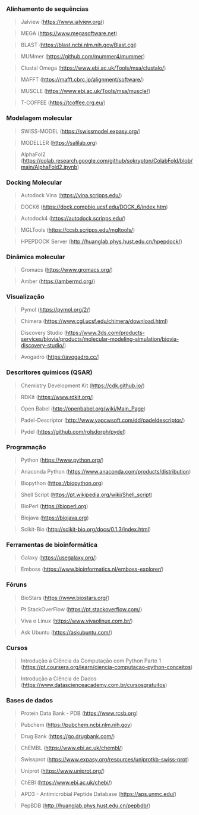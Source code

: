 ### Alinhamento de sequências

> Jalview (https://www.jalview.org/)

> MEGA (https://www.megasoftware.net)

> BLAST (https://blast.ncbi.nlm.nih.gov/Blast.cgi)

> MUMmer (https://github.com/mummer4/mummer)

> Clustal Omega (https://www.ebi.ac.uk/Tools/msa/clustalo/)

> MAFFT (https://mafft.cbrc.jp/alignment/software/)

> MUSCLE (https://www.ebi.ac.uk/Tools/msa/muscle/)

> T-COFFEE (https://tcoffee.crg.eu/)


### Modelagem molecular

> SWISS-MODEL (https://swissmodel.expasy.org/)

> MODELLER (https://salilab.org)

> AlphaFol2 (https://colab.research.google.com/github/sokrypton/ColabFold/blob/main/AlphaFold2.ipynb)


### Docking Molecular

> Autodock Vina (https://vina.scripps.edu/)

> DOCK6 (https://dock.compbio.ucsf.edu/DOCK_6/index.htm)

> Autodock4 (https://autodock.scripps.edu/)

> MGLTools (https://ccsb.scripps.edu/mgltools/)

> HPEPDOCK Server (http://huanglab.phys.hust.edu.cn/hpepdock/)



### Dinâmica molecular

> Gromacs (https://www.gromacs.org/)

> Amber (https://ambermd.org/)


### Visualização

> Pymol (https://pymol.org/2/)

> Chimera (https://www.cgl.ucsf.edu/chimera/download.html)

> Discovery Studio (https://www.3ds.com/products-services/biovia/products/molecular-modeling-simulation/biovia-discovery-studio/)

> Avogadro (https://avogadro.cc/)


### Descritores químicos (QSAR)

> Chemistry Development Kit (https://cdk.github.io/)

> RDKit (https://www.rdkit.org/)

> Open Babel (http://openbabel.org/wiki/Main_Page)

> Padel-Descriptor (http://www.yapcwsoft.com/dd/padeldescriptor/)

> Pydel (https://github.com/rolsdorph/pydel)

### Programação

> Python (https://www.python.org/)

> Anaconda Python (https://www.anaconda.com/products/distribution)

> Biopython (https://biopython.org)

> Shell Script (https://pt.wikipedia.org/wiki/Shell_script)

> BioPerl (https://bioperl.org)

> Biojava (https://biojava.org)

> Scikit-Bio (http://scikit-bio.org/docs/0.1.3/index.html)


### Ferramentas de bioinformática

> Galaxy (https://usegalaxy.org/)

> Emboss (https://www.bioinformatics.nl/emboss-explorer/)


### Fóruns

> BioStars (https://www.biostars.org/)

> Pt StackOverFlow (https://pt.stackoverflow.com/)

> Viva o Linux (https://www.vivaolinux.com.br/)

> Ask Ubuntu (https://askubuntu.com/)


### Cursos

> Introdução à Ciência da Computação com Python Parte 1 (https://pt.coursera.org/learn/ciencia-computacao-python-conceitos)

> Introdução a Ciência de Dados (https://www.datascienceacademy.com.br/cursosgratuitos)


### Bases de dados

> Protein Data Bank - PDB (https://www.rcsb.org)

> Pubchem (https://pubchem.ncbi.nlm.nih.gov)

> Drug Bank (https://go.drugbank.com/)

> ChEMBL (https://www.ebi.ac.uk/chembl/)

> Swissprot (https://www.expasy.org/resources/uniprotkb-swiss-prot)

> Uniprot (https://www.uniprot.org/)

> ChEBI (https://www.ebi.ac.uk/chebi/)

> APD3 - Antimicrobial Peptide Database (https://aps.unmc.edu/)

> PepBDB (http://huanglab.phys.hust.edu.cn/pepbdb/)
